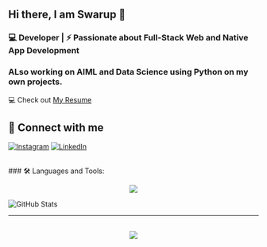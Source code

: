 ## Hi there, I am Swarup 👋

### 💻 Developer | ⚡ Passionate about Full-Stack Web and Native App Development

###  ALso working on AIML and Data Science using Python on my own projects.

💻 Check out [My Resume]()
<br>

## 📱 Connect with me


[![Instagram](https://img.shields.io/badge/Instagram-%23E4405F.svg?&style=for-the-badge&logo=instagram&logoColor=white)](https://instagram.com/iosonoswarup)
[![LinkedIn](https://img.shields.io/badge/LinkedIn-%230077B5.svg?&style=for-the-badge&logo=linkedin&logoColor=white)](https://linkedin.com/in/swarup-moulik-ab5a661a4)

<br>
### 🛠️ Languages and Tools:
<p align="center">
  <a href="https://skillicons.dev">
    <img src="https://skillicons.dev/icons?i=c,cpp,java,python,javascript,mysql,html,css,tailwind,react,express,nodejs,mongodb,vscode,git,github&perline=7" />
  </a>
</p>

![GitHub Stats](https://github-readme-stats.vercel.app/api?username=Swarup-Moulik&show_icons=true)

---

<br>
<div align="center">
  <img src="http://ForTheBadge.com/images/badges/built-with-love.svg">
</div>
